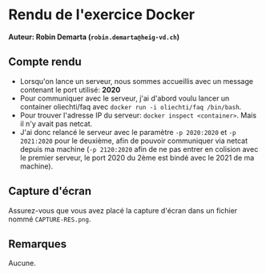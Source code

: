 # Rendu de l'exercice Docker 

**Auteur: Robin Demarta (`robin.demarta@heig-vd.ch`)**

## Compte rendu

- Lorsqu'on lance un serveur, nous sommes accueillis avec un message contenant le port utilisé: **2020**
- Pour communiquer avec le serveur, j'ai d'abord voulu lancer un container oliechti/faq avec `docker run -i oliechti/faq /bin/bash`.
- Pour trouver l'adresse IP du serveur: `docker inspect <container>`. Mais il n'y avait pas netcat.
- J'ai donc relancé le serveur avec le paramètre `-p 2020:2020` et `-p 2021:2020` pour le deuxième, afin de pouvoir communiquer via netcat depuis ma machine (`-p 2120:2020` afin de ne pas entrer en colision avec le premier serveur, le port 2020 du 2ème est bindé avec le 2021 de ma machine).

## Capture d'écran

Assurez-vous que vous avez placé la capture d'écran dans un fichier nommé `CAPTURE-RES.png`.

## Remarques

Aucune.